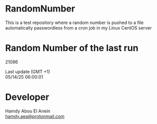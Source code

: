 # RandomNumber    
This is a test repository where a random number is pushed to a file automatically passwordless from a cron job in my Linux CentOS server    
# Random Number of the last run   
21096
      
Last update (GMT +1)    
05/14/25 06:00:01
# Developer    
Hamdy Abou El Anein   
hamdy.aea@protonmail.com
